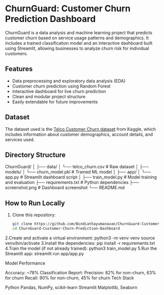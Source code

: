 # ChurnGuard: Customer Churn Prediction Dashboard

ChurnGuard is a data analysis and machine learning project that predicts customer churn based on service usage patterns and demographics. It includes a trained classification model and an interactive dashboard built using Streamlit, allowing businesses to analyze churn risk for individual customers.

## Features

- Data preprocessing and exploratory data analysis (EDA)
- Customer churn prediction using Random Forest
- Interactive dashboard for live churn prediction
- Clean and modular project structure
- Easily extendable for future improvements

## Dataset

The dataset used is the [Telco Customer Churn dataset](https://www.kaggle.com/datasets/blastchar/telco-customer-churn) from Kaggle, which includes information about customer demographics, account details, and services used.

## Directory Structure

ChurnGuard/
│
├── data/
│ └── telco_churn.csv # Raw dataset
│
├── models/
│ └── churn_model.pkl # Trained ML model
│
├── app/
│ └── app.py # Streamlit dashboard script
│
├── train_model.py # Model training and evaluation
├── requirements.txt # Python dependencies
├── screenshot.png # Dashboard screenshot
└── README.md

## How to Run Locally

1. Clone this repository:

   ```bash
   git clone https://github.com/Bindiathayumanavan/ChurnGuard-Customer-Churn-Prediction-Dashboard.git
   cd ChurnGuard-Customer-Churn-Prediction-Dashboard
2.Create and activate a virtual environment:
   python3 -m venv venv
   source venv/bin/activate
3.Install the dependencies:
   pip install -r requirements.txt
4.Train the model (if not already trained):
   python3 train_model.py
5.Run the Streamlit app:
   streamlit run app/app.py

Model Performance

Accuracy: ~78%
Classification Report:
Precision: 82% for non-churn, 63% for churn
Recall: 90% for non-churn, 45% for churn
Tech Stack

Python
Pandas, NumPy, scikit-learn
Streamlit
Matplotlib, Seaborn
